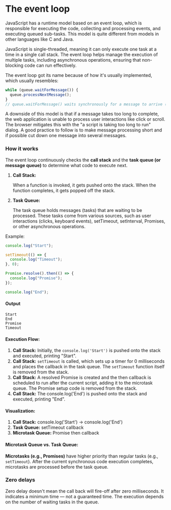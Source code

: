 # The event loop

JavaScript has a runtime model based on an event loop, which is responsible for executing the code, collecting and processing events, and executing queued sub-tasks.
This model is quite different from models in other languages like C and Java.

JavaScript is single-threaded, meaning it can only execute one task at a time in a single call stack. The event loop helps manage the execution of multiple tasks, including asynchronous operations, ensuring that non-blocking code can run effectively.

The event loop got its name because of how it's usually implemented, which usually resembles:

```javascript
while (queue.waitForMessage()) {
  queue.processNextMessage();
}
// queue.waitForMessage() waits synchronously for a message to arrive (if one is not already available and waiting to be handled).
```

A downside of this model is that if a message takes too long to complete, the web application is unable to process user interactions like click or scroll. The browser mitigates this with the "a script is taking too long to run" dialog. A good practice to follow is to make message processing short and if possible cut down one message into several messages.

### How it works

The event loop continuously checks the **call stack** and the **task queue (or message queue)** to determine what code to execute next.

1. **Call Stack:**

   When a function is invoked, it gets pushed onto the stack. When the function completes, it gets popped off the stack.

2. **Task Queue:**

   The task queue holds messages (tasks) that are waiting to be processed. These tasks come from various sources, such as user interactions (clicks, keyboard events), setTimeout, setInterval, Promises, or other asynchronous operations.

Example:

```javascript
console.log("Start");

setTimeout(() => {
  console.log("Timeout");
}, 0);

Promise.resolve().then(() => {
  console.log("Promise");
});

console.log("End");
```

#### Output

```shell
Start
End
Promise
Timeout
```

#### Execution Flow:

1. **Call Stack:** Initially, the `console.log('Start')` is pushed onto the stack and executed, printing "Start".
2. **Call Stack:** `setTimeout` is called, which sets up a timer for 0 milliseconds and places the callback in the task queue. The `setTimeout` function itself is removed from the stack.
3. **Call Stack:** A resolved Promise is created and the then callback is scheduled to run after the current script, adding it to the microtask queue. The Promise setup code is removed from the stack.
4. **Call Stack:** The console.log('End') is pushed onto the stack and executed, printing "End".

#### Visualization:

1. **Call Stack:** console.log('Start') → console.log('End')
2. **Task Queue:** setTimeout callback
3. **Microtask Queue:** Promise then callback

#### Microtask Queue vs. Task Queue:

**Microtasks (e.g., Promises)** have higher priority than regular tasks (e.g., `setTimeout`).
After the current synchronous code execution completes, microtasks are processed before the task queue.

### Zero delays

Zero delay doesn't mean the call back will fire-off after zero milliseconds. It indicates a minimum time — not a guaranteed time. The execution depends on the number of waiting tasks in the queue.
